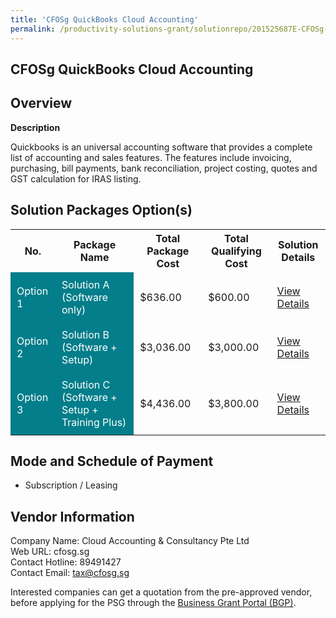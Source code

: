 ```yaml
---
title: 'CFOSg QuickBooks Cloud Accounting'
permalink: /productivity-solutions-grant/solutionrepo/201525687E-CFOSg-QuckBooks-Cloud-ACC-G
---
```


## CFOSg QuickBooks Cloud Accounting

## Overview

**Description**

Quickbooks is an universal accounting software that provides a complete list of accounting and sales features. The features include invoicing, purchasing, bill payments, bank reconciliation, project costing, quotes and GST calculation for IRAS listing.

## Solution Packages Option(s)

<table>
<tr>
<th><b>No.</b></th>
<th><b>Package Name</b></th>
<th><b>Total Package Cost</b></th>
<th><b>Total Qualifying Cost</b></th>
<th><b>Solution Details</b></th>
</tr>
<tr>
<td style='padding: 10px; background-color: #037E8A; color: #FFFFFF;'>Option 1</td>
<td style='padding: 10px; background-color: #037E8A; color: #FFFFFF;'>Solution A (Software only)</td>
<td style='padding: 10px;'>$636.00</td>
<td style='padding: 10px;'>$600.00</td>
<td style='padding: 10px;'><a href='/images/psg/CloudAccounting_CFOsg_01082024_Desensitised_Annex3_Part1.pdf' target='_blank'>View Details</a></td>
</tr>
<tr>
<td style='padding: 10px; background-color: #037E8A; color: #FFFFFF;'>Option 2</td>
<td style='padding: 10px; background-color: #037E8A; color: #FFFFFF;'>Solution B (Software + Setup)</td>
<td style='padding: 10px;'>$3,036.00</td>
<td style='padding: 10px;'>$3,000.00</td>
<td style='padding: 10px;'><a href='/images/psg/CloudAccounting_CFOsg_01082024_Desensitised_Annex3_Part2.pdf' target='_blank'>View Details</a></td>
</tr>
<tr>
<td style='padding: 10px; background-color: #037E8A; color: #FFFFFF;'>Option 3</td>
<td style='padding: 10px; background-color: #037E8A; color: #FFFFFF;'>Solution C (Software + Setup + Training Plus)</td>
<td style='padding: 10px;'>$4,436.00</td>
<td style='padding: 10px;'>$3,800.00</td>
<td style='padding: 10px;'><a href='/images/psg/CloudAccounting_CFOsg_01082024_Desensitised_Annex3_Part3.pdf' target='_blank'>View Details</a></td>
</tr>
</table>

## Mode and Schedule of Payment

 - Subscription / Leasing

## Vendor Information

 Company Name: Cloud Accounting & Consultancy Pte Ltd<br>Web URL: cfosg.sg <br>Contact Hotline: 89491427 <br>Contact Email: tax@cfosg.sg <br>

Interested companies can get a quotation from the pre-approved vendor, before applying for the PSG through the <a href='https://www.businessgrants.gov.sg/' target='_blank' rel='noopener'>Business Grant Portal (BGP)</a>.

<script src="/jquery/resize-tables.js"></script>

